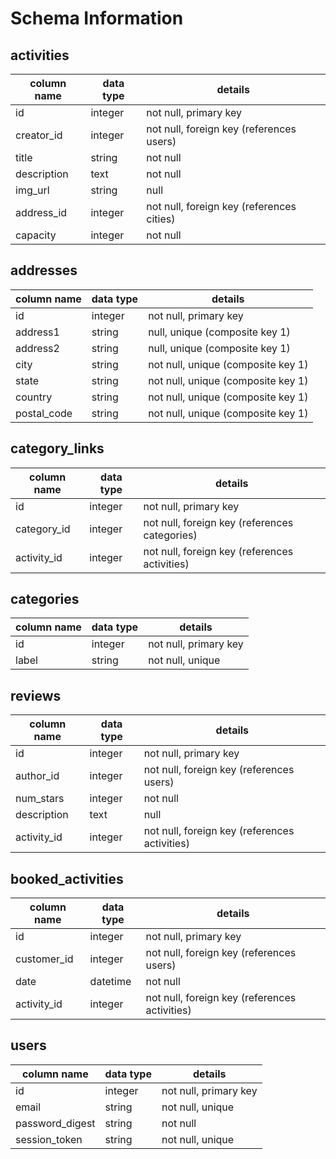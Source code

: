 # Schema Information

## activities
column name | data type | details
------------|-----------|-----------------------
id          | integer   | not null, primary key
creator_id  | integer   | not null, foreign key (references users)
title       | string    | not null
description | text      | not null
img_url     | string    | null
address_id  | integer   | not null, foreign key (references cities)
capacity    | integer   | not null

## addresses

column name | data type | details
------------|-----------|-----------------------
id          | integer   | not null, primary key
address1    | string    | null, unique (composite key 1)
address2    | string    | null, unique (composite key 1)
city        | string    | not null, unique (composite key 1)
state       | string    | not null, unique (composite key 1)
country     | string    | not null, unique (composite key 1)
postal_code | string    | not null, unique (composite key 1)

## category_links
column name | data type | details
------------|-----------|-----------------------
id          | integer   | not null, primary key
category_id | integer   | not null, foreign key (references categories)
activity_id | integer   | not null, foreign key (references activities)

## categories
column name | data type | details
------------|-----------|-----------------------
id          | integer   | not null, primary key
label       | string    | not null, unique

## reviews
column name | data type | details
------------|-----------|-----------------------
id          | integer   | not null, primary key
author_id   | integer   | not null, foreign key (references users)
num_stars   | integer   | not null
description | text      | null
activity_id | integer   | not null, foreign key (references activities)

## booked_activities
column name | data type | details
------------|-----------|-----------------------
id          | integer   | not null, primary key
customer_id | integer   | not null, foreign key (references users)
date        | datetime  | not null
activity_id | integer   | not null, foreign key (references activities)

## users
column name     | data type | details
----------------|-----------|-----------------------
id              | integer   | not null, primary key
email           | string    | not null, unique
password_digest | string    | not null
session_token   | string    | not null, unique
